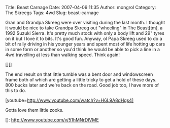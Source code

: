 Title: Beast Carnage
Date: 2007-04-09 11:35
Author: mongrol
Category: The Skreegs
Tags: 4wd
Slug: beast-carnage

Gran and Grandpa Skreeg were over visiting during the last month. I
thought it would be nice to take Grandpa Skreeg out "wheeling" in The
Beast[tm], a 1992 Suzuki Sierra. It's pretty much stock with only a body
lift and 29" tyres on it but I love it to bits. It's good fun. Anyway,
ol Papa Skreeg used to do a bit of rally driving in his younger years
and spent most of life hotting up cars in some form or another so you'd
think he would be able to pick a line in a 4wd travelling at less than
walking speed. Think again!

[][]

The end result on that little tumble was a bent door and windowscreen
frame both of which are getting a little tricky to get a hold of these
days. 800 bucks later and we're back on the road. Good job too, I have
more of this to do.

[youtube=http://www.youtube.com/watch?v=H6L9A8dHgs4]

Gotta love them little zooks.

  []: http://www.youtube.com/v/51hMNrDlVME

